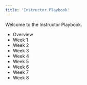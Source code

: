 ```yaml
---
title: 'Instructor Playbook'
---
```


Welcome to the Instructor Playbook.

- Overview
- Week 1
- Week 2
- Week 3
- Week 4
- Week 5
- Week 6
- Week 7
- Week 8